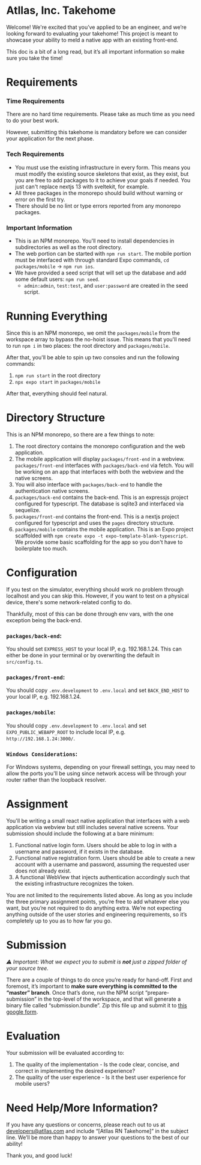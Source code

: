 # Atllas, Inc. Takehome

Welcome! We're excited that you’ve applied to be an engineer, and we’re looking
forward to evaluating your takehome! This project is meant to showcase your
ability to meld a native app with an existing front-end.

This doc is a bit of a long read, but it’s all important information so make
sure you take the time!

# Requirements
### Time Requirements
There are no hard time requirements. Please take as much time as you need to do
your best work.

However, submitting this takehome is mandatory before we can consider your
application for the next phase.

### Tech Requirements
* You must use the existing infrastructure in every form. This means you must
  modify the existing source skeletons that exist, as they exist, but you are
  free to add packages to it to achieve your goals if needed. You just can't
  replace nextjs 13 with sveltekit, for example.
* All three packages in the monorepo should build without warning or error on
  the first try.
* There should be no lint or type errors reported from any monorepo packages.

### Important Information
* This is an NPM monorepo. You'll need to install dependencies in subdirectories
  as well as the root directory.
* The web portion can be started with `npm run start`. The mobile portion must
  be interfaced with through standard Expo commands,
  `cd packages/mobile` -> `npm run ios`.
* We have provided a seed script that will set up the database and add some
  default users: `npm run seed`.
    * `admin:admin`, `test:test`, and `user:password` are created in the seed
      script.

# Running Everything
Since this is an NPM monorepo, we omit the `packages/mobile` from the workspace
array to bypass the no-hoist issue. This means that you'll need to run `npm i`
in two places: the root directory and `packages/mobile`.

After that, you'll be able to spin up two consoles and run the following
commands:

1. `npm run start` in the root directory
2. `npx expo start` in `packages/mobile`

After that, everything should feel natural.

# Directory Structure
This is an NPM monorepo, so there are a few things to note:
1. The root directory contains the monorepo configuration and the web
   application.
2. The mobile application will display `packages/front-end` in a webview.
   `packages/front-end` interfaces with `packages/back-end` via fetch. You will
   be working on an app that interfaces with both the webview and the native
   screens.
3. You will also interface with `packages/back-end` to handle the authentication
   native screens.
4. `packages/back-end` contains the back-end. This is an expressjs project
   configured for typescript. The database is sqlite3 and interfaced via
   sequelize.
5. `packages/front-end` contains the front-end. This is a nextjs project
   configured for typescript and uses the `pages` directory structure.
6. `packages/mobile` contains the mobile application. This is an Expo project
   scaffolded with `npm create expo -t expo-template-blank-typescript`. We
   provide some basic scaffolding for the app so you don't have to boilerplate
   too much.

# Configuration
If you test on the simulator, everything should work no problem through
localhost and you can skip this. However, if you want to test on a physical
device, there's some network-related config to do.

Thankfully, most of this can be done through env vars, with the one exception
being the back-end.

### `packages/back-end`:

You should set `EXPRESS_HOST` to your local IP, e.g. 192.168.1.24. This can
either be done in your terminal or by overwriting the default
in `src/config.ts`.

### `packages/front-end`:

You should copy `.env.development` to `.env.local` and set `BACK_END_HOST` to
your local IP, e.g. 192.168.1.24.

### `packages/mobile`:

You should copy `.env.development` to `.env.local` and
set `EXPO_PUBLIC_WEBAPP_ROOT` to include local IP, e.g.
`http://192.168.1.24:3000/`.

### `Windows Considerations`:
For Windows systems, depending on your firewall settings, you may need to allow
the ports you'll be using since network access will be through your router
rather than the loopback resolver.

# Assignment

You'll be writing a small react native application that interfaces with a web
application via webview but still includes several native screens. Your
submission should include the following at a bare minimum:

1. Functional native login form. Users should be able to log in with a username
   and password, if it exists in the database.
2. Functional native registration form. Users should be able to create a new
   account with a username and password, assuming the requested user does not
   already exist.
3. A functional WebView that injects authentication accordingly such that the
   existing infrastructure recognizes the token.

You are not limited to the requirements listed above. As long as you include the
three primary assignment points, you’re free to add whatever else you want, but
you’re not required to do anything extra. We’re not expecting anything outside
of the user stories and engineering requirements, so it’s completely up to you
as to how far you go.

# Submission

_⚠️ Important: What we expect you to submit is **not** just a zipped folder of
your source tree._

There are a couple of things to do once you’re ready for hand-off. First and
foremost, it’s important to **make sure everything is committed to the “master”
branch**. Once that’s done, run the NPM script “prepare-submission” in the
top-level of the workspace, and that will generate a binary file called
“submission.bundle”. Zip this file up and submit it
to [this google form](https://forms.gle/tRRZhAj8qQwcS5d17).

# Evaluation

Your submission will be evaluated according to:
1. The quality of the implementation - Is the code clear, concise, and correct
   in implementing the desired experience?
2. The quality of the user experience - Is it the best user experience for
   mobile users?

# Need Help/More Information?
If you have any questions or concerns, please reach out to us
at [developers@atllas.com](mailto:developers@atllas.com?subject=[Atllas%20RN%20Takehome]%20)
and include “[Atllas RN Takehome]” in the subject line. We’ll be more than happy
to answer your questions to the best of our ability!

Thank you, and good luck!
